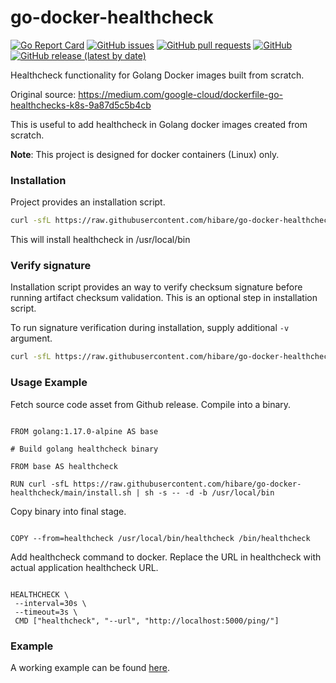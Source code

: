 # go-docker-healthcheck

[![Go Report Card](https://goreportcard.com/badge/github.com/hibare/go-docker-healthcheck)](https://goreportcard.com/report/github.com/hibare/go-docker-healthcheck)
[![GitHub issues](https://img.shields.io/github/issues/hibare/go-docker-healthcheck)](https://github.com/hibare/go-docker-healthcheck/issues)
[![GitHub pull requests](https://img.shields.io/github/issues-pr/hibare/go-docker-healthcheck)](https://github.com/hibare/go-docker-healthcheck/pulls)
[![GitHub](https://img.shields.io/github/license/hibare/go-docker-healthcheck)](https://github.com/hibare/go-docker-healthcheck/blob/main/LICENSE)
[![GitHub release (latest by date)](https://img.shields.io/github/v/release/hibare/go-docker-healthcheck)](https://github.com/hibare/go-docker-healthcheck/releases)

Healthcheck functionality for Golang Docker images built from scratch.

Original source: https://medium.com/google-cloud/dockerfile-go-healthchecks-k8s-9a87d5c5b4cb

This is useful to add healthcheck in Golang docker images created from scratch.

**Note**: This project is designed for docker containers (Linux) only.

### Installation

Project provides an installation script.

```bash
curl -sfL https://raw.githubusercontent.com/hibare/go-docker-healthcheck/main/install.sh | sh -s -- -d -b /usr/local/bin
```

This will install healthcheck in /usr/local/bin

### Verify signature

Installation script provides an way to verify checksum signature before running artifact checksum validation. This is an optional step in installation script.

To run signature verification during installation, supply additional `-v` argument.

```bash
curl -sfL https://raw.githubusercontent.com/hibare/go-docker-healthcheck/main/install.sh | sh -s -- -d -v -b /usr/local/bin
```

### Usage Example

Fetch source code asset from Github release. Compile into a binary.

```

FROM golang:1.17.0-alpine AS base

# Build golang healthcheck binary

FROM base AS healthcheck

RUN curl -sfL https://raw.githubusercontent.com/hibare/go-docker-healthcheck/main/install.sh | sh -s -- -d -b /usr/local/bin

```

Copy binary into final stage.

```

COPY --from=healthcheck /usr/local/bin/healthcheck /bin/healthcheck

```

Add healthcheck command to docker. Replace the URL in healthcheck with actual application healthcheck URL.

```

HEALTHCHECK \
 --interval=30s \
 --timeout=3s \
 CMD ["healthcheck", "--url", "http://localhost:5000/ping/"]

```

### Example

A working example can be found [here](https://github.com/hibare/DomainHQ/blob/main/Dockerfile).
